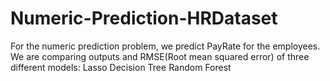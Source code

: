# Numeric-Prediction-HRDataset
For the numeric prediction problem, we predict PayRate for the employees. 
We are comparing outputs and RMSE(Root mean squared error) of three different models: 
Lasso
Decision Tree
Random Forest

